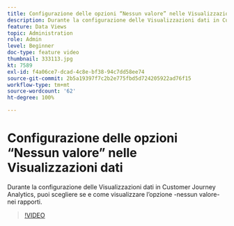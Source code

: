 ```yaml
---
title: Configurazione delle opzioni “Nessun valore” nelle Visualizzazioni dati
description: Durante la configurazione delle Visualizzazioni dati in Customer Journey Analytics, puoi scegliere se e come visualizzare l’opzione -nessun valore- nei rapporti.
feature: Data Views
topic: Administration
role: Admin
level: Beginner
doc-type: feature video
thumbnail: 333113.jpg
kt: 7589
exl-id: f4a06ce7-dcad-4c8e-bf38-94c7dd58ee74
source-git-commit: 2b5a19397f7c2b2e775fbd5d724205922ad76f15
workflow-type: tm+mt
source-wordcount: '62'
ht-degree: 100%

---
```


# Configurazione delle opzioni “Nessun valore” nelle Visualizzazioni dati

Durante la configurazione delle Visualizzazioni dati in Customer Journey Analytics, puoi scegliere se e come visualizzare l’opzione -nessun valore- nei rapporti.

>[!VIDEO](https://video.tv.adobe.com/v/333113/?quality=12&learn=on)
